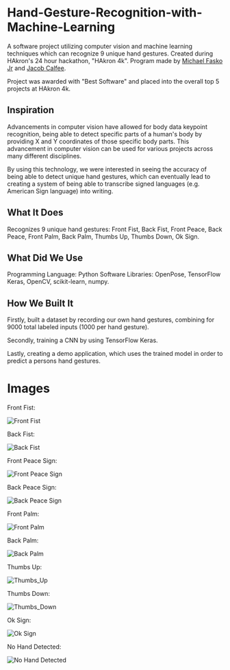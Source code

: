 
# Hand-Gesture-Recognition-with-Machine-Learning
A software project utilizing computer vision and machine learning techniques which can recognize 9 unique hand gestures. Created during HAkron's 24 hour hackathon, "HAkron 4k". Program made by [Michael Fasko Jr](https://github.com/Fasko) and [Jacob Calfee](https://github.com/jacobcalf/).

Project was awarded with "Best Software" and placed into the overall top 5 projects at HAkron 4k.


## Inspiration
Advancements in computer vision have allowed for body data keypoint recognition, being able to detect specific parts of a human's body by providing X and Y coordinates of those specific body parts. This advancement in computer vision can be used for various projects across many different disciplines.

By using this technology, we were interested in seeing the accuracy of being able to detect unique hand gestures, which can eventually lead to creating a system of being able to transcribe signed languages (e.g. American Sign language) into writing.


## What It Does
Recognizes 9 unique hand gestures: Front Fist, Back Fist, Front Peace, Back Peace, Front Palm, Back Palm, Thumbs Up, Thumbs Down, Ok Sign.

## What Did We Use
Programming Language: Python
Software Libraries: OpenPose, TensorFlow Keras, OpenCV, scikit-learn, numpy.

## How We Built It
 Firstly, built a dataset by recording our own hand gestures, combining for 9000 total labeled inputs (1000 per hand gesture).

Secondly, training a CNN by using TensorFlow Keras. 

Lastly, creating a demo application, which uses the trained model in order to predict a persons hand gestures.

# Images
Front Fist: &nbsp;

![](Examples/Front_Fist.png "Front Fist")

Back Fist: &nbsp;

![](Examples/Back_Fist.png "Back Fist")

Front Peace Sign: &nbsp;

![](Examples/Front_Peace_Sign.png "Front Peace Sign")

Back Peace Sign: &nbsp;

![](Examples/Back_Peace_Sign.png "Back Peace Sign")

Front Palm: &nbsp;

![](Examples/Front_Fist.png "Front Palm")

Back Palm: &nbsp;

![](Examples/Back_Palm.png "Back Palm")

Thumbs Up: &nbsp;

![](Examples/Thumbs_Up.png "Thumbs_Up")

Thumbs Down: &nbsp;

![](Examples/Thumbs_Down.png "Thumbs_Down")

Ok Sign: &nbsp;

![](Examples/Ok_Sign.png "Ok Sign")

No Hand Detected: &nbsp;

![](Examples/No_Hand.png "No Hand Detected")
